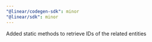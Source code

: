 ```yaml
---
"@linear/codegen-sdk": minor
"@linear/sdk": minor
---
```


Added static methods to retrieve IDs of the related entities
